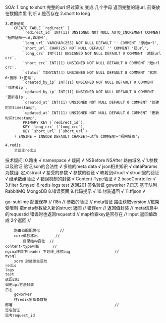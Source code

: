 SOA:
	1.long to short
		完整的url 经过算法 变成 几个字母
		返回完整的短url, 前缀放在数据库里
		判断
			a.是否存在
	2.short to long

	3.建表语句
		CREATE TABLE `redirect` (
			`redirect_id` INT(11) UNSIGNED NOT NULL AUTO_INCREMENT COMMENT '短网址唯一id,自增长',
			`long_url` VARCHAR(255) NOT NULL DEFAULT '' COMMENT '原始url',
			`short_url` CHAR(25) NOT NULL DEFAULT '' COMMENT '短url',
			`long_crc` INT(11) UNSIGNED NOT NULL DEFAULT 0 COMMENT '原始url crc',
			`short_crc` INT(11) UNSIGNED NOT NULL DEFAULT 0 COMMENT '短url crc',
			`status` TINYINT(4) UNSIGNED NOT NULL DEFAULT 0 COMMENT '状态 0:删除 1:正常',
			`created_by_ip` INT(11) UNSIGNED NOT NULL DEFAULT 0 COMMENT '创建者ip',
			`updated_by_ip` INT(11) UNSIGNED NOT NULL DEFAULT 0 COMMENT '更新者ip',
			`created_at` INT(11) UNSIGNED NOT NULL DEFAULT 0 COMMENT '创建时间timestamp',
			`updated_at` INT(11) UNSIGNED NOT NULL DEFAULT 0 COMMENT '更新时间timestamp',
			PRIMARY KEY (`redirect_id`),
			KEY `long_crc` (`long_crc`),
			KEY `short_url` (`short_url`)
		) ENGINE = INNODB DEFAULT CHARSET=utf8 COMMENT='短网址表';

	4.redis
		全部走redis

技术疑问:
	0.路由					  			 √
		namespace		  				√
		疑问								√
		NSBefore 
		NSAfter
		路由域名						√
	1.参数以及验证
		验证json的合法性 						√
		多维的meta data 					  √
		json相关知识 				 		 √
		dataParams为数组: 定义struct  		 √
		接受的参数							√
		参数的验证							√
		映射到struct 							√
		struct里的验证 							√
		继承数组验证 								√
		错误机制的封装 						√
		Content-Type验证					√
2.baseConrtoller						√
3.filter
5.mysql
6.redis
logs
test
返回201
签名验证
goworker
7.日志
	基于队列 RabbitMQ
	MongoDB
8.错误页面
9.代码提示 							√
10.封装返回 						√
11.ffjson							√

go:
	sublime 配置保存 	//
	i18n 	//
	参数的验证 	//
	meta验证
		路由获取version 	//框架受限制
		把meta参数放入新的struct 返回 	//
	错误err 	//
	返回值封装 	//
		meta信息中的requestid 	错误时也返回requestid 	//
			map检查key是否存在 							//
			input 返回值改成 2个返回 					//

		路由匹配配置化 		//
		core单独移出 	 	//	
			目录结构变化 	//
	content-type判断 		//
	nginx环境下header 下划线_格式bug 					//
	mysql
		xorm 封装原生语句
	redis
	logs
	test
	返回201
	调用api方法封装
	日志
		goworker
		往redis里插条数据
	部署 												//
	签名验证
	思考request_id